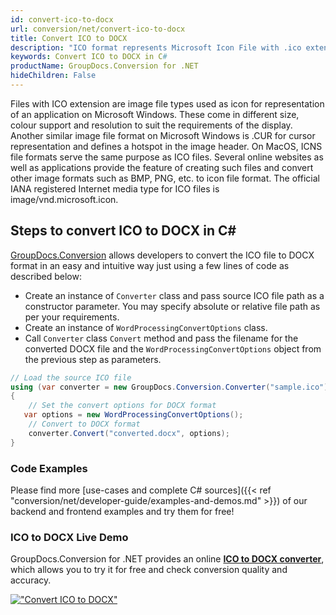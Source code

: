 ```yaml
---
id: convert-ico-to-docx
url: conversion/net/convert-ico-to-docx
title: Convert ICO to DOCX
description: "ICO format represents Microsoft Icon File with .ico extension. Learn how to convert ICO to DOCX file programmatically in C# language using GroupDocs.Conversion for .NET library."
keywords: Convert ICO to DOCX in C#
productName: GroupDocs.Conversion for .NET
hideChildren: False
---
```


Files with ICO extension are image file types used as icon for representation of an application on Microsoft Windows. These come in different size, colour support and resolution to suit the requirements of the display. Another similar image file format on Microsoft Windows is .CUR for cursor representation and defines a hotspot in the image header. On MacOS, ICNS file formats serve the same purpose as ICO files. Several online websites as well as applications provide the feature of creating such files and convert other image formats such as BMP, PNG, etc. to icon file format. The official IANA registered Internet media type for ICO files is image/vnd.microsoft.icon.

## Steps to convert ICO to DOCX in C#

[GroupDocs.Conversion](https://products.groupdocs.com/conversion/net) allows developers to convert the ICO file to DOCX format in an easy and intuitive way just using a few lines of code as described below:

* Create an instance of `Converter` class and pass source ICO file path as a constructor parameter. You may specify absolute or relative file path as per your requirements. 
* Create an instance of `WordProcessingConvertOptions` class.
* Call `Converter` class `Convert` method and pass the filename for the converted DOCX file and the `WordProcessingConvertOptions` object from the previous step as parameters.

```csharp
// Load the source ICO file
using (var converter = new GroupDocs.Conversion.Converter("sample.ico"))
{
    // Set the convert options for DOCX format
   var options = new WordProcessingConvertOptions();
    // Convert to DOCX format
    converter.Convert("converted.docx", options);
}
```

### Code Examples

Please find more [use-cases and complete C# sources]({{< ref "conversion/net/developer-guide/examples-and-demos.md" >}}) of our backend and frontend examples and try them for free!

### ICO to DOCX Live Demo

GroupDocs.Conversion for .NET provides an online [**ICO to DOCX converter**](https://products.groupdocs.app/conversion/ico-to-docx), which allows you to try it for free and check conversion quality and accuracy.

[!["Convert ICO to DOCX"](conversion/net/images/convert-to-docx/convert-ico-to-docx.png)](https://products.groupdocs.app/conversion/ico-to-docx)